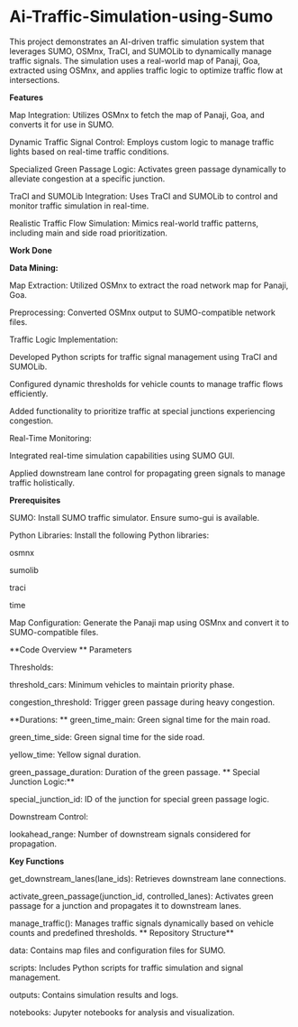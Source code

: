 # Ai-Traffic-Simulation-using-Sumo


This project demonstrates an AI-driven traffic simulation system that leverages SUMO, OSMnx, TraCI, and SUMOLib to dynamically manage traffic signals. The simulation uses a real-world map of Panaji, Goa, extracted using OSMnx, and applies traffic logic to optimize traffic flow at intersections.

**Features**

Map Integration: Utilizes OSMnx to fetch the map of Panaji, Goa, and converts it for use in SUMO.

Dynamic Traffic Signal Control: Employs custom logic to manage traffic lights based on real-time traffic conditions.

Specialized Green Passage Logic: Activates green passage dynamically to alleviate congestion at a specific junction.

TraCI and SUMOLib Integration: Uses TraCI and SUMOLib to control and monitor traffic simulation in real-time.

Realistic Traffic Flow Simulation: Mimics real-world traffic patterns, including main and side road prioritization.

**Work Done**

**Data Mining:**

Map Extraction: Utilized OSMnx to extract the road network map for Panaji, Goa.

Preprocessing: Converted OSMnx output to SUMO-compatible network files.

Traffic Logic Implementation:

Developed Python scripts for traffic signal management using TraCI and SUMOLib.

Configured dynamic thresholds for vehicle counts to manage traffic flows efficiently.

Added functionality to prioritize traffic at special junctions experiencing congestion.

Real-Time Monitoring:

Integrated real-time simulation capabilities using SUMO GUI.

Applied downstream lane control for propagating green signals to manage traffic holistically.

**Prerequisites**

SUMO: Install SUMO traffic simulator. Ensure sumo-gui is available.

Python Libraries: Install the following Python libraries:

osmnx

sumolib

traci

time

Map Configuration: Generate the Panaji map using OSMnx and convert it to SUMO-compatible files.

**Code Overview
**
Parameters

Thresholds:

threshold_cars: Minimum vehicles to maintain priority phase.

congestion_threshold: Trigger green passage during heavy congestion.

**Durations:
**
green_time_main: Green signal time for the main road.

green_time_side: Green signal time for the side road.

yellow_time: Yellow signal duration.

green_passage_duration: Duration of the green passage.
**
Special Junction Logic:**

special_junction_id: ID of the junction for special green passage logic.

Downstream Control:

lookahead_range: Number of downstream signals considered for propagation.

**Key Functions**

get_downstream_lanes(lane_ids): Retrieves downstream lane connections.

activate_green_passage(junction_id, controlled_lanes): Activates green passage for a junction and propagates it to downstream lanes.

manage_traffic(): Manages traffic signals dynamically based on vehicle counts and predefined thresholds.
**
Repository Structure**

data: Contains map files and configuration files for SUMO.

scripts: Includes Python scripts for traffic simulation and signal management.

outputs: Contains simulation results and logs.

notebooks: Jupyter notebooks for analysis and visualization.
